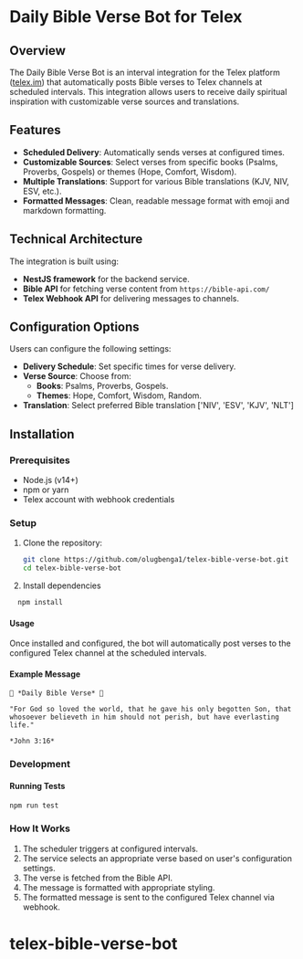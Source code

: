 # Daily Bible Verse Bot for Telex

## Overview

The Daily Bible Verse Bot is an interval integration for the Telex platform ([telex.im](https://telex.im)) that automatically posts Bible verses to Telex channels at scheduled intervals. This integration allows users to receive daily spiritual inspiration with customizable verse sources and translations.

## Features

- **Scheduled Delivery**: Automatically sends verses at configured times.
- **Customizable Sources**: Select verses from specific books (Psalms, Proverbs, Gospels) or themes (Hope, Comfort, Wisdom).
- **Multiple Translations**: Support for various Bible translations (KJV, NIV, ESV, etc.).
- **Formatted Messages**: Clean, readable message format with emoji and markdown formatting.

## Technical Architecture

The integration is built using:

- **NestJS framework** for the backend service.
- **Bible API** for fetching verse content from `https://bible-api.com/`
- **Telex Webhook API** for delivering messages to channels.

## Configuration Options

Users can configure the following settings:

- **Delivery Schedule**: Set specific times for verse delivery.
- **Verse Source**: Choose from:
  - **Books**: Psalms, Proverbs, Gospels.
  - **Themes**: Hope, Comfort, Wisdom, Random.
- **Translation**: Select preferred Bible translation ['NIV', 'ESV', 'KJV', 'NLT']

## Installation

### Prerequisites

- Node.js (v14+)
- npm or yarn
- Telex account with webhook credentials

### Setup

1. Clone the repository:

   ```bash
   git clone https://github.com/olugbenga1/telex-bible-verse-bot.git
   cd telex-bible-verse-bot

   ```

2. Install dependencies

```bash
  npm install
```

#### Usage

Once installed and configured, the bot will automatically post verses to the configured Telex channel at the scheduled intervals.

#### Example Message

```
📖 *Daily Bible Verse* 📖

"For God so loved the world, that he gave his only begotten Son, that whosoever believeth in him should not perish, but have everlasting life."

*John 3:16*
```

### Development

#### Running Tests

```bash
npm run test
```

### How It Works

1. The scheduler triggers at configured intervals.
1. The service selects an appropriate verse based on user's configuration settings.
1. The verse is fetched from the Bible API.
1. The message is formatted with appropriate styling.
1. The formatted message is sent to the configured Telex channel via webhook.
# telex-bible-verse-bot
